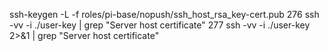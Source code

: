 ssh-keygen -L -f roles/pi-base/nopush/ssh_host_rsa_key-cert.pub
  276  ssh -vv -i ./user-key <ip> | grep "Server host certificate"
  277  ssh -vv -i ./user-key  <ip> 2>&1 | grep "Server host certificate"